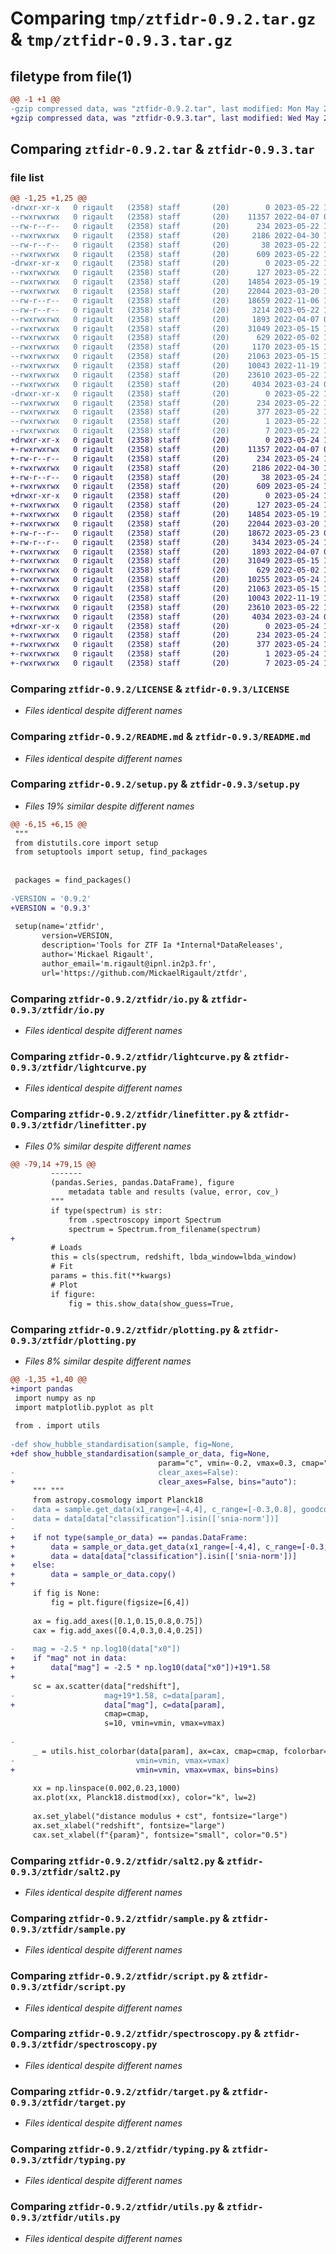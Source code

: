 # Comparing `tmp/ztfidr-0.9.2.tar.gz` & `tmp/ztfidr-0.9.3.tar.gz`

## filetype from file(1)

```diff
@@ -1 +1 @@
-gzip compressed data, was "ztfidr-0.9.2.tar", last modified: Mon May 22 15:03:34 2023, max compression
+gzip compressed data, was "ztfidr-0.9.3.tar", last modified: Wed May 24 14:01:56 2023, max compression
```

## Comparing `ztfidr-0.9.2.tar` & `ztfidr-0.9.3.tar`

### file list

```diff
@@ -1,25 +1,25 @@
-drwxr-xr-x   0 rigault   (2358) staff       (20)        0 2023-05-22 15:03:34.557697 ztfidr-0.9.2/
--rwxrwxrwx   0 rigault   (2358) staff       (20)    11357 2022-04-07 08:06:46.000000 ztfidr-0.9.2/LICENSE
--rw-r--r--   0 rigault   (2358) staff       (20)      234 2023-05-22 15:03:34.557515 ztfidr-0.9.2/PKG-INFO
--rwxrwxrwx   0 rigault   (2358) staff       (20)     2186 2022-04-30 12:26:28.000000 ztfidr-0.9.2/README.md
--rw-r--r--   0 rigault   (2358) staff       (20)       38 2023-05-22 15:03:34.557746 ztfidr-0.9.2/setup.cfg
--rwxrwxrwx   0 rigault   (2358) staff       (20)      609 2023-05-22 15:03:14.000000 ztfidr-0.9.2/setup.py
-drwxr-xr-x   0 rigault   (2358) staff       (20)        0 2023-05-22 15:03:34.556571 ztfidr-0.9.2/ztfidr/
--rwxrwxrwx   0 rigault   (2358) staff       (20)      127 2023-05-22 15:03:09.000000 ztfidr-0.9.2/ztfidr/__init__.py
--rwxrwxrwx   0 rigault   (2358) staff       (20)    14854 2023-05-19 12:46:56.000000 ztfidr-0.9.2/ztfidr/io.py
--rwxrwxrwx   0 rigault   (2358) staff       (20)    22044 2023-03-20 14:23:14.000000 ztfidr-0.9.2/ztfidr/lightcurve.py
--rw-r--r--   0 rigault   (2358) staff       (20)    18659 2022-11-06 15:43:33.000000 ztfidr-0.9.2/ztfidr/linefitter.py
--rw-r--r--   0 rigault   (2358) staff       (20)     3214 2023-05-22 14:53:09.000000 ztfidr-0.9.2/ztfidr/plotting.py
--rwxrwxrwx   0 rigault   (2358) staff       (20)     1893 2022-04-07 08:06:50.000000 ztfidr-0.9.2/ztfidr/salt2.py
--rwxrwxrwx   0 rigault   (2358) staff       (20)    31049 2023-05-15 15:49:11.000000 ztfidr-0.9.2/ztfidr/sample.py
--rwxrwxrwx   0 rigault   (2358) staff       (20)      629 2022-05-02 15:53:23.000000 ztfidr-0.9.2/ztfidr/script.py
--rwxrwxrwx   0 rigault   (2358) staff       (20)     1170 2023-05-15 11:47:44.000000 ztfidr-0.9.2/ztfidr/snid.py
--rwxrwxrwx   0 rigault   (2358) staff       (20)    21063 2023-05-15 15:36:52.000000 ztfidr-0.9.2/ztfidr/spectroscopy.py
--rwxrwxrwx   0 rigault   (2358) staff       (20)    10043 2022-11-19 14:22:02.000000 ztfidr-0.9.2/ztfidr/target.py
--rwxrwxrwx   0 rigault   (2358) staff       (20)    23610 2023-05-22 12:14:03.000000 ztfidr-0.9.2/ztfidr/typing.py
--rwxrwxrwx   0 rigault   (2358) staff       (20)     4034 2023-03-24 07:32:25.000000 ztfidr-0.9.2/ztfidr/utils.py
-drwxr-xr-x   0 rigault   (2358) staff       (20)        0 2023-05-22 15:03:34.557326 ztfidr-0.9.2/ztfidr.egg-info/
--rwxrwxrwx   0 rigault   (2358) staff       (20)      234 2023-05-22 15:03:34.000000 ztfidr-0.9.2/ztfidr.egg-info/PKG-INFO
--rwxrwxrwx   0 rigault   (2358) staff       (20)      377 2023-05-22 15:03:34.000000 ztfidr-0.9.2/ztfidr.egg-info/SOURCES.txt
--rwxrwxrwx   0 rigault   (2358) staff       (20)        1 2023-05-22 15:03:34.000000 ztfidr-0.9.2/ztfidr.egg-info/dependency_links.txt
--rwxrwxrwx   0 rigault   (2358) staff       (20)        7 2023-05-22 15:03:34.000000 ztfidr-0.9.2/ztfidr.egg-info/top_level.txt
+drwxr-xr-x   0 rigault   (2358) staff       (20)        0 2023-05-24 14:01:56.242895 ztfidr-0.9.3/
+-rwxrwxrwx   0 rigault   (2358) staff       (20)    11357 2022-04-07 08:06:46.000000 ztfidr-0.9.3/LICENSE
+-rw-r--r--   0 rigault   (2358) staff       (20)      234 2023-05-24 14:01:56.242761 ztfidr-0.9.3/PKG-INFO
+-rwxrwxrwx   0 rigault   (2358) staff       (20)     2186 2022-04-30 12:26:28.000000 ztfidr-0.9.3/README.md
+-rw-r--r--   0 rigault   (2358) staff       (20)       38 2023-05-24 14:01:56.242938 ztfidr-0.9.3/setup.cfg
+-rwxrwxrwx   0 rigault   (2358) staff       (20)      609 2023-05-24 14:01:27.000000 ztfidr-0.9.3/setup.py
+drwxr-xr-x   0 rigault   (2358) staff       (20)        0 2023-05-24 14:01:56.242021 ztfidr-0.9.3/ztfidr/
+-rwxrwxrwx   0 rigault   (2358) staff       (20)      127 2023-05-24 14:01:22.000000 ztfidr-0.9.3/ztfidr/__init__.py
+-rwxrwxrwx   0 rigault   (2358) staff       (20)    14854 2023-05-19 12:46:56.000000 ztfidr-0.9.3/ztfidr/io.py
+-rwxrwxrwx   0 rigault   (2358) staff       (20)    22044 2023-03-20 14:23:14.000000 ztfidr-0.9.3/ztfidr/lightcurve.py
+-rw-r--r--   0 rigault   (2358) staff       (20)    18672 2023-05-23 08:15:23.000000 ztfidr-0.9.3/ztfidr/linefitter.py
+-rw-r--r--   0 rigault   (2358) staff       (20)     3434 2023-05-24 12:50:01.000000 ztfidr-0.9.3/ztfidr/plotting.py
+-rwxrwxrwx   0 rigault   (2358) staff       (20)     1893 2022-04-07 08:06:50.000000 ztfidr-0.9.3/ztfidr/salt2.py
+-rwxrwxrwx   0 rigault   (2358) staff       (20)    31049 2023-05-15 15:49:11.000000 ztfidr-0.9.3/ztfidr/sample.py
+-rwxrwxrwx   0 rigault   (2358) staff       (20)      629 2022-05-02 15:53:23.000000 ztfidr-0.9.3/ztfidr/script.py
+-rwxrwxrwx   0 rigault   (2358) staff       (20)    10255 2023-05-24 11:57:29.000000 ztfidr-0.9.3/ztfidr/snid.py
+-rwxrwxrwx   0 rigault   (2358) staff       (20)    21063 2023-05-15 15:36:52.000000 ztfidr-0.9.3/ztfidr/spectroscopy.py
+-rwxrwxrwx   0 rigault   (2358) staff       (20)    10043 2022-11-19 14:22:02.000000 ztfidr-0.9.3/ztfidr/target.py
+-rwxrwxrwx   0 rigault   (2358) staff       (20)    23610 2023-05-22 12:14:03.000000 ztfidr-0.9.3/ztfidr/typing.py
+-rwxrwxrwx   0 rigault   (2358) staff       (20)     4034 2023-03-24 07:32:25.000000 ztfidr-0.9.3/ztfidr/utils.py
+drwxr-xr-x   0 rigault   (2358) staff       (20)        0 2023-05-24 14:01:56.242612 ztfidr-0.9.3/ztfidr.egg-info/
+-rwxrwxrwx   0 rigault   (2358) staff       (20)      234 2023-05-24 14:01:56.000000 ztfidr-0.9.3/ztfidr.egg-info/PKG-INFO
+-rwxrwxrwx   0 rigault   (2358) staff       (20)      377 2023-05-24 14:01:56.000000 ztfidr-0.9.3/ztfidr.egg-info/SOURCES.txt
+-rwxrwxrwx   0 rigault   (2358) staff       (20)        1 2023-05-24 14:01:56.000000 ztfidr-0.9.3/ztfidr.egg-info/dependency_links.txt
+-rwxrwxrwx   0 rigault   (2358) staff       (20)        7 2023-05-24 14:01:56.000000 ztfidr-0.9.3/ztfidr.egg-info/top_level.txt
```

### Comparing `ztfidr-0.9.2/LICENSE` & `ztfidr-0.9.3/LICENSE`

 * *Files identical despite different names*

### Comparing `ztfidr-0.9.2/README.md` & `ztfidr-0.9.3/README.md`

 * *Files identical despite different names*

### Comparing `ztfidr-0.9.2/setup.py` & `ztfidr-0.9.3/setup.py`

 * *Files 19% similar despite different names*

```diff
@@ -6,15 +6,15 @@
 """
 from distutils.core import setup
 from setuptools import setup, find_packages
 
 
 packages = find_packages()
 
-VERSION = '0.9.2'
+VERSION = '0.9.3'
         
 setup(name='ztfidr',
       version=VERSION,
       description='Tools for ZTF Ia *Internal*DataReleases',
       author='Mickael Rigault',
       author_email='m.rigault@ipnl.in2p3.fr',
       url='https://github.com/MickaelRigault/ztfdr',
```

### Comparing `ztfidr-0.9.2/ztfidr/io.py` & `ztfidr-0.9.3/ztfidr/io.py`

 * *Files identical despite different names*

### Comparing `ztfidr-0.9.2/ztfidr/lightcurve.py` & `ztfidr-0.9.3/ztfidr/lightcurve.py`

 * *Files identical despite different names*

### Comparing `ztfidr-0.9.2/ztfidr/linefitter.py` & `ztfidr-0.9.3/ztfidr/linefitter.py`

 * *Files 0% similar despite different names*

```diff
@@ -79,14 +79,15 @@
         -------
         (pandas.Series, pandas.DataFrame), figure
             metadata table and results (value, error, cov_)
         """
         if type(spectrum) is str:
             from .spectroscopy import Spectrum
             spectrum = Spectrum.from_filename(spectrum)
+            
         # Loads
         this = cls(spectrum, redshift, lbda_window=lbda_window)
         # Fit        
         params = this.fit(**kwargs)
         # Plot
         if figure:
             fig = this.show_data(show_guess=True,
```

### Comparing `ztfidr-0.9.2/ztfidr/plotting.py` & `ztfidr-0.9.3/ztfidr/plotting.py`

 * *Files 8% similar despite different names*

```diff
@@ -1,35 +1,40 @@
+import pandas
 import numpy as np
 import matplotlib.pyplot as plt
 
 from . import utils
 
-def show_hubble_standardisation(sample, fig=None,
+def show_hubble_standardisation(sample_or_data, fig=None,
                                 param="c", vmin=-0.2, vmax=0.3, cmap="coolwarm", 
-                                clear_axes=False):
+                                clear_axes=False, bins="auto"):
     """ """
     from astropy.cosmology import Planck18
-    data = sample.get_data(x1_range=[-4,4], c_range=[-0.3,0.8], goodcoverage=True)
-    data = data[data["classification"].isin(['snia-norm'])]
-    
+    if not type(sample_or_data) == pandas.DataFrame:
+        data = sample_or_data.get_data(x1_range=[-4,4], c_range=[-0.3,0.8], goodcoverage=True)
+        data = data[data["classification"].isin(['snia-norm'])]
+    else:
+        data = sample_or_data.copy()
+        
     if fig is None:
         fig = plt.figure(figsize=[6,4])
     
     ax = fig.add_axes([0.1,0.15,0.8,0.75])
     cax = fig.add_axes([0.4,0.3,0.4,0.25])
 
-    mag = -2.5 * np.log10(data["x0"])
+    if "mag" not in data:
+        data["mag"] = -2.5 * np.log10(data["x0"])+19*1.58
+        
     sc = ax.scatter(data["redshift"], 
-                    mag+19*1.58, c=data[param], 
+                    data["mag"], c=data[param], 
                     cmap=cmap,
                     s=10, vmin=vmin, vmax=vmax)
 
-
     _ = utils.hist_colorbar(data[param], ax=cax, cmap=cmap, fcolorbar=0.1,
-                           vmin=vmin, vmax=vmax)
+                           vmin=vmin, vmax=vmax, bins=bins)
 
     xx = np.linspace(0.002,0.23,1000)
     ax.plot(xx, Planck18.distmod(xx), color="k", lw=2)
 
     ax.set_ylabel("distance modulus + cst", fontsize="large")
     ax.set_xlabel("redshift", fontsize="large")
     cax.set_xlabel(f"{param}", fontsize="small", color="0.5")
```

### Comparing `ztfidr-0.9.2/ztfidr/salt2.py` & `ztfidr-0.9.3/ztfidr/salt2.py`

 * *Files identical despite different names*

### Comparing `ztfidr-0.9.2/ztfidr/sample.py` & `ztfidr-0.9.3/ztfidr/sample.py`

 * *Files identical despite different names*

### Comparing `ztfidr-0.9.2/ztfidr/script.py` & `ztfidr-0.9.3/ztfidr/script.py`

 * *Files identical despite different names*

### Comparing `ztfidr-0.9.2/ztfidr/spectroscopy.py` & `ztfidr-0.9.3/ztfidr/spectroscopy.py`

 * *Files identical despite different names*

### Comparing `ztfidr-0.9.2/ztfidr/target.py` & `ztfidr-0.9.3/ztfidr/target.py`

 * *Files identical despite different names*

### Comparing `ztfidr-0.9.2/ztfidr/typing.py` & `ztfidr-0.9.3/ztfidr/typing.py`

 * *Files identical despite different names*

### Comparing `ztfidr-0.9.2/ztfidr/utils.py` & `ztfidr-0.9.3/ztfidr/utils.py`

 * *Files identical despite different names*

